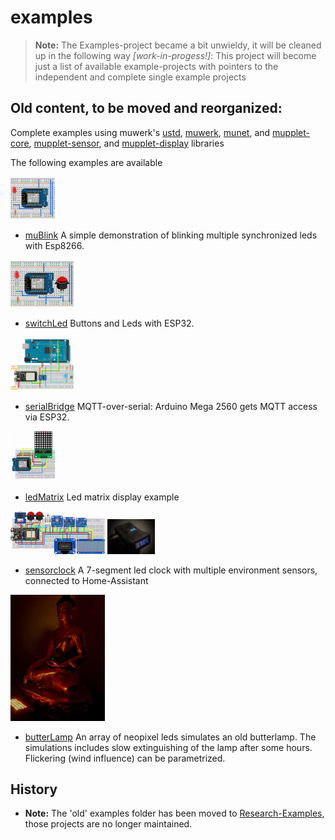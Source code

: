 # examples

> **Note:** The Examples-project became a bit unwieldy, it will be cleaned up in the following way _[work-in-progess!]_: This project will become just a list of available example-projects with pointers to the independent and complete single example projects


## Old content, to be moved and reorganized:

Complete examples using muwerk's [ustd](https://github.com/muwerk/ustd), [muwerk](https://github.com/muwerk/muwerk), [munet](https://github.com/muwerk/munet), and [mupplet-core](https://github.com/muwerk/mupplet-core), [mupplet-sensor](https://github.com/muwerk/mupplet-sensor), and [mupplet-display](https://github.com/muwerk/mupplet-display) libraries

The following examples are available

<img src="https://github.com/muwerk/mupplet-core/blob/master/extras/led.png" width="14%">

* [muBlink](https://github.com/muwerk/examples/tree/master/muBlink) A simple demonstration of blinking multiple synchronized leds with Esp8266.

<img src="https://github.com/muwerk/mupplet-core/blob/master/extras/switch.png" width="20%">

* [switchLed](https://github.com/muwerk/examples/tree/master/switchLed) Buttons and Leds with ESP32.

<img src="https://github.com/muwerk/examples/blob/master/Resources/SerialBridge.jpg" width="20%">

* [serialBridge](https://github.com/muwerk/examples/tree/master/serialBridge) MQTT-over-serial: Arduino Mega 2560 gets MQTT access via ESP32.

<img src="https://github.com/muwerk/examples/blob/master/Resources/Matrix-8x8-MAX7219.jpg" width="14%">

* [ledMatrix](https://github.com/muwerk/examples/tree/master/ledMatrix) Led matrix display example

<img src="https://github.com/muwerk/examples/blob/master/sensorclock/resources/sensorclock_breadboard.jpg" width="30%"> <img src="https://github.com/muwerk/examples/blob/master/sensorclock/resources/sensorclock.jpg" width="15%">

* [sensorclock](https://github.com/muwerk/examples/tree/master/sensorclock) A 7-segment led clock with multiple environment sensors, connected to Home-Assistant

<img src="https://github.com/muwerk/examples/blob/master/butterLamp/resources/butterlamp.gif" width="30%">

* [butterLamp](https://github.com/muwerk/examples/tree/master/butterLamp) An array of neopixel leds simulates an old butterlamp. The simulations includes slow extinguishing of the lamp after some hours. Flickering (wind influence) can be parametrized.

## History

- **Note:** The 'old' examples folder has been moved to [Research-Examples](https://github.com/muwerk/Research-Examples), those projects are no longer maintained.
